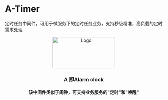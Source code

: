 # A-Timer
定时任务中间件，可用于微服务下的定时任务业务，支持秒级精准，高负载的定时需求处理
<p align="center">
  <a>
    <img src="https://encrypted-tbn0.gstatic.com/images?q=tbn:ANd9GcR2OCfq0OsVP1VlsDi0zhWCU1kseGqnuzLQzQ&s" alt="Logo" width="200" height="100">
  </a>
  <h3 align="center">A 即Alarm clock </h3>
  <h4 align="center">该中间件类似于闹钟，可支持业务服务的"定时"和"唤醒"</h4>
  </p>

</p>
